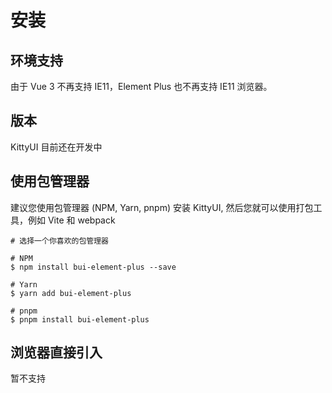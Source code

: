 # 安装

## 环境支持

由于 Vue 3 不再支持 IE11，Element Plus 也不再支持 IE11 浏览器。

## 版本

KittyUI 目前还在开发中

## 使用包管理器

建议您使用包管理器 (NPM, Yarn, pnpm) 安装 KittyUI, 然后您就可以使用打包工具，例如 Vite 和 webpack

```
# 选择一个你喜欢的包管理器

# NPM
$ npm install bui-element-plus --save

# Yarn
$ yarn add bui-element-plus

# pnpm
$ pnpm install bui-element-plus
```

## 浏览器直接引入

暂不支持

